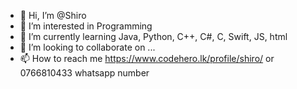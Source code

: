 - 👋 Hi, I’m @Shiro
- 👀 I’m interested in Programming
- 🌱 I’m currently learning Java, Python, C++, C#, C, Swift, JS, html
- 💞️ I’m looking to collaborate on ...
- 📫 How to reach me https://www.codehero.lk/profile/shiro/  or  0766810433 whatsapp number

<!---
TECHforGEEKS/TECHforGEEKS is a ✨ special ✨ repository because its `README.md` (this file) appears on your GitHub profile.
You can click the Preview link to take a look at your changes.
--->
